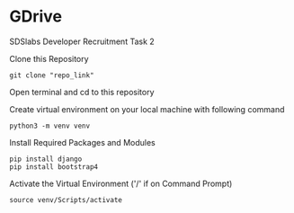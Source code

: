 # GDrive
SDSlabs Developer Recruitment Task 2

Clone this Repository
```
git clone "repo_link"
```

Open terminal and cd to this repository

Create virtual environment on your local machine with following command
```
python3 -m venv venv
```

Install Required Packages and Modules
```
pip install django
pip install bootstrap4
```

Activate the Virtual Environment ('/' if on Command Prompt)
```
source venv/Scripts/activate
```

